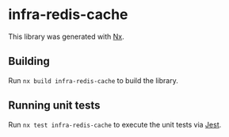 # infra-redis-cache

This library was generated with [Nx](https://nx.dev).

## Building

Run `nx build infra-redis-cache` to build the library.

## Running unit tests

Run `nx test infra-redis-cache` to execute the unit tests via [Jest](https://jestjs.io).
